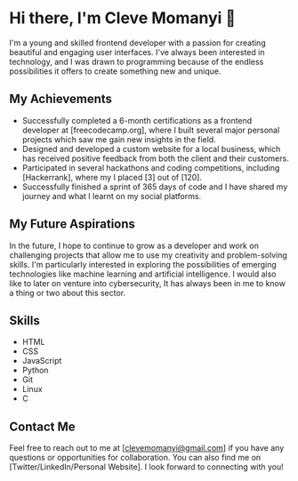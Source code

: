 # Hi there, I'm Cleve Momanyi 👋

I'm a young and skilled frontend developer with a passion for creating beautiful and engaging user interfaces. I've always been interested in technology, and I was drawn to programming because of the endless possibilities it offers to create something new and unique.

## My Achievements

- Successfully completed a 6-month certifications as a frontend developer at [freecodecamp.org], where I built several major personal projects which saw me gain new insights in the field.
- Designed and developed a custom website for a local business, which has received positive feedback from both the client and their customers.
- Participated in several hackathons and coding competitions, including [Hackerrank], where my I placed [3] out of [120].
- Successfully finished a sprint of 365 days of code and I have shared my journey and what I learnt on my social platforms.

## My Future Aspirations

In the future, I hope to continue to grow as a developer and work on challenging projects that allow me to use my creativity and problem-solving skills. I'm particularly interested in exploring the possibilities of emerging technologies like machine learning and artificial intelligence.
I would also like to later on venture into cybersecurity, It has always been in me to know a thing or two about this sector.

## Skills

- HTML
- CSS
- JavaScript
- Python
- Git
- Linux
- C

## Contact Me

Feel free to reach out to me at [clevemomanyi@gmail.com] if you have any questions or opportunities for collaboration. You can also find me on [Twitter/LinkedIn/Personal Website]. I look forward to connecting with you!

